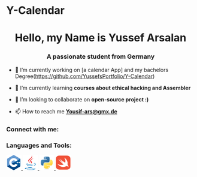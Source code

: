 # Y-Calendar

<h1 align="center">Hello, my Name is Yussef Arsalan</h1>
<h3 align="center">A passionate student from Germany</h3>

- 🔭 I’m currently working on [a calendar App] and my bachelors Degree(https://github.com/YussefsPortfolio/Y-Calendar)

- 🌱 I’m currently learning **courses about ethical hacking and Assembler**

- 👯 I’m looking to collaborate on **open-source project :)**

- 📫 How to reach me **Yousif-ars@gmx.de**

<h3 align="left">Connect with me:</h3>
<p align="left">
</p>

<h3 align="left">Languages and Tools:</h3>
<p align="left"> <a href="https://www.w3schools.com/cpp/" target="_blank" rel="noreferrer"> <img src="https://raw.githubusercontent.com/devicons/devicon/master/icons/cplusplus/cplusplus-original.svg" alt="cplusplus" width="40" height="40"/> </a> <a href="https://www.java.com" target="_blank" rel="noreferrer"> <img src="https://raw.githubusercontent.com/devicons/devicon/master/icons/java/java-original.svg" alt="java" width="40" height="40"/> </a> <a href="https://www.python.org" target="_blank" rel="noreferrer"> <img src="https://raw.githubusercontent.com/devicons/devicon/master/icons/python/python-original.svg" alt="python" width="40" height="40"/> </a> <a href="https://developer.apple.com/swift/" target="_blank" rel="noreferrer"> <img src="https://raw.githubusercontent.com/devicons/devicon/master/icons/swift/swift-original.svg" alt="swift" width="40" height="40"/> </a> </p>
